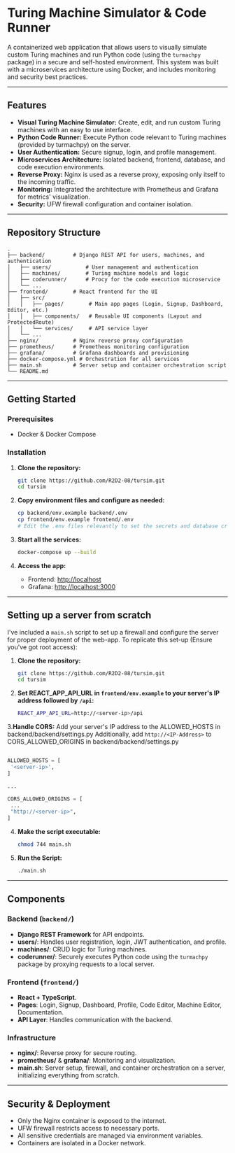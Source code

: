 # Turing Machine Simulator & Code Runner

A containerized web application that allows users to visually simulate custom Turing machines and run Python code (using the `turmachpy` package) in a secure and self-hosted environment. This system was built with a microservices architecture using Docker, and includes monitoring and security best practices.

---

## Features

- **Visual Turing Machine Simulator:** Create, edit, and run custom Turing machines with an easy to use interface.
- **Python Code Runner:** Execute Python code relevant to Turing machines (provided by turmachpy) on the server.
- **User Authentication:** Secure signup, login, and profile management.
- **Microservices Architecture:** Isolated backend, frontend, database, and code execution environments.
- **Reverse Proxy:** Nginx is used as a reverse proxy, exposing only itself to the incoming traffic.
- **Monitoring:** Integrated the architecture with Prometheus and Grafana for metrics' visualization.
- **Security:** UFW firewall configuration and container isolation.

---

## Repository Structure

```
.
├── backend/         # Django REST API for users, machines, and authentication
│   ├── users/           # User management and authentication
│   ├── machines/        # Turing machine models and logic
│   ├── coderunner/      # Procy for the code execution microservice
│   └── ... 
├── frontend/        # React frontend for the UI
│   ├── src/
│   │   ├── pages/        # Main app pages (Login, Signup, Dashboard, Editor, etc.)
│   │   ├── components/   # Reusable UI components (Layout and ProtectedRoute)
│   │   └── services/     # API service layer
│   └── ...
├── nginx/           # Nginx reverse proxy configuration
├── prometheus/      # Prometheus monitoring configuration
├── grafana/         # Grafana dashboards and provisioning
├── docker-compose.yml # Orchestration for all services
├── main.sh          # Server setup and container orchestration script
└── README.md
```

---

## Getting Started

### Prerequisites

- Docker & Docker Compose

### Installation

1. **Clone the repository:**
   ```bash
   git clone https://github.com/R2D2-08/tursim.git
   cd tursim
   ```

2. **Copy environment files and configure as needed:**
   ```bash
   cp backend/env.example backend/.env
   cp frontend/env.example frontend/.env
   # Edit the .env files relevantly to set the secrets and database credentials.
   ```

3. **Start all the services:**
   ```bash
   docker-compose up --build
   ```

4. **Access the app:**
   - Frontend: [http://localhost](http://localhost)
   - Grafana: [http://localhost:3000](http://localhost:3000)

---

## Setting up a server from scratch

I've included a ```main.sh``` script to set up a firewall and configure the server for proper deployment of the web-app. To replicate this set-up (Ensure you've got root access):

1. **Clone the repository:**
   ```bash
   git clone https://github.com/R2D2-08/tursim.git
   cd tursim
   ```
2. **Set REACT_APP_API_URL in ```frontend/env.example``` to your server's IP address followed by ```/api```:**
   ```bash
   REACT_APP_API_URL=http://<server-ip>/api
   ```
3.**Handle CORS:**
   Add your server's IP address to the ALLOWED_HOSTS in backend/backend/settings.py
   Additionally, add ```http://<IP-Address>``` to CORS_ALLOWED_ORIGINS in backend/backend/settings.py
   ```python

ALLOWED_HOSTS = [
    '<server-ip>',
]

...

CORS_ALLOWED_ORIGINS = [
    ...
    "http://<server-ip>",
]

   ```
4. **Make the script executable:**
   ```bash
   chmod 744 main.sh
   ```
5. **Run the Script:**
   ```bash
   ./main.sh
   ```
   
---
## Components

### Backend (`backend/`)
- **Django REST Framework** for API endpoints.
- **users/**: Handles user registration, login, JWT authentication, and profile.
- **machines/**: CRUD logic for Turing machines.
- **coderunner/**: Securely executes Python code using the `turmachpy` package by proxying requests to a local server.

### Frontend (`frontend/`)
- **React + TypeScript**.
- **Pages**: Login, Signup, Dashboard, Profile, Code Editor, Machine Editor, Documentation.
- **API Layer**: Handles communication with the backend.

### Infrastructure
- **nginx/**: Reverse proxy for secure routing.
- **prometheus/** & **grafana/**: Monitoring and visualization.
- **main.sh**: Server setup, firewall, and container orchestration on a server, initializing everything from scratch.

---

## Security & Deployment

- Only the Nginx container is exposed to the internet.
- UFW firewall restricts access to necessary ports.
- All sensitive credentials are managed via environment variables.
- Containers are isolated in a Docker network.

